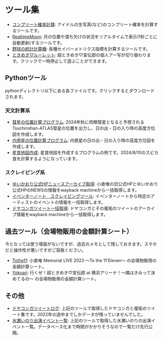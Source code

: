 # ツール集

- [コンプリート確率計算](https://tokiyui.github.io/tool/rawphoto.html): アイドルの生写真(など)のコンプリート確率を計算するツールです。
- [RealtimeMoon](https://tokiyui.github.io/tool/moon.html): 月の位置や満ち欠けの状況をリアルタイムで表示(1秒ごとに自動更新)するツールです。
- [野球の統計計算機](https://tokiyui.github.io/tool/batter.html): 各種セイバーメトリクス指標を計算するツールです。
- [ときめき♡ルーレット](https://tokiyui.github.io/tool/roulette/index.html): 超ときめき♡宣伝部の個人アー写が切り替わります。クリックで一時停止して遊ぶことができます。

## Pythonツール

pythonディレクトリ以下にある各ファイルです。クリックするとダウンロードされます。
### 天文計算系
- [彗星の位置計算プログラム](https://tokiyui.github.io/tool/python/2023A3.py): 2024年秋に肉眼彗星となると予想されるTsuchinshan-ATLAS彗星の位置を出力し、日の出・日の入り時の高度方位図を作成します。
- [内惑星の位置計算プログラム](https://tokiyui.github.io/tool/python/inner_planet.py): 内惑星の日の出・日の入り時の高度方位図を作成します。
- [星食地図作成](https://tokiyui.github.io/tool/python/spica.py): 星食地図を作成するプログラムの例です。2024/8/10のスピカ食を計算するようになっています。

### スクレイピング系
- [ゆいかおり公式HPニュースアーカイブ取得](https://tokiyui.github.io/tool/python/yuikaori_scrap.py): 小倉唯の旧公式HPとゆいかおり公式HPのNEWSの情報をwayback machineから一括取得します。
- [イベンターノート　スクレイピングツール](https://tokiyui.github.io/tool/python/eventernote.py): イベンターノートから特定のアーティストのイベントの情報を一括取得します。
- [ドヤコンガツイート一括取得](https://tokiyui.github.io/tool/python/doyakonga.py): ドヤコンガとその複垢のツイートのアーカイブ情報をwayback machineから一括取得します。

## 過去ツール（会場物販用の金額計算シート）
今となっては使う場面がないですが、過去のメモとして残しておきます。スマホだと操作性が悪いですがご容赦ください。
- [Tothe11](https://tokiyui.github.io/tool/tothe11.html): 小倉唯 Memorial LIVE 2023 〜To the 11'Eleven〜 の会場物販用の金額計算シート。
- [Yokoari](https://tokiyui.github.io/tool/yokoari.html): 行くぜ！超ときめき♡宣伝部 at 横浜アリーナ！〜隣はきみって決めてるの〜 の会場物販用の金額計算シート。

## その他
- [ドヤコンガツイートログ](https://tokiyui.github.io/tool/tweets.csv): 上記のツールで取得したドヤコンガと複垢のツイート集です。2022年の途中までしかデータが残っていませんでした。
- [水瀬いのり出演イベント一覧](https://tokiyui.github.io/tool/inori.txt): 上記のツールで取得した水瀬いのりの出演イベント一覧。データベース化まで時間がかかりそうなので一覧だけ先行公開。

